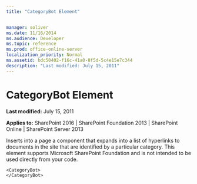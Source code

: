 ```yaml
---
title: "CategoryBot Element"


manager: soliver
ms.date: 11/16/2014
ms.audience: Developer
ms.topic: reference
ms.prod: office-online-server
localization_priority: Normal
ms.assetid: bdc50402-f16c-41a0-8f5d-5c4e15e7c344
description: "Last modified: July 15, 2011"
---
```


# CategoryBot Element

 **Last modified:** July 15, 2011 
  
 **Applies to:** SharePoint 2016 | SharePoint Foundation 2013 | SharePoint Online | SharePoint Server 2013
  
Inserts into a page a component that expands into a list of hyperlinks to documents in the site that are identified by a particular category. This element supports Microsoft SharePoint Foundation and is not intended to be used directly from your code. 
  
```
<CategoryBot>
</CategoryBot>
```


